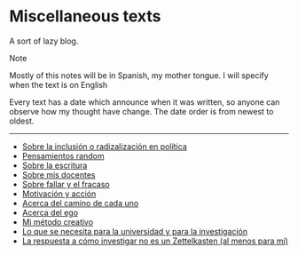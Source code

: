 # Miscellaneous texts

A sort of lazy blog. 

> [!NOTE]
> Mostly of this notes will be in Spanish, my mother tongue.
> I will specify when the text is on English

Every text has a date which announce when it was written,
so anyone can observe how my thought have change.
The date order is from newest to oldest.

---

- [Sobre la inclusión o radizalización en política](./on-integration.md)
- [Pensamientos random](./random.md)
- [Sobre la escritura](./on-writing.md)
- [Sobre mis docentes](./teachers)
- [Sobre fallar y el fracaso](./on-failing.md)
- [Motivación y acción](./motivacion-accion.md)
- [Acerca del camino de cada uno](./pathless-path.md)
- [Acerca del ego](./on-ego.md)
- [Mi método creativo](./creativity-methods.md)
- [Lo que se necesita para la universidad y para la investigación](./what-it-takes.md)
- [La respuesta a cómo investigar no es un Zettelkasten (al menos para mí)](./not-zk.md)
